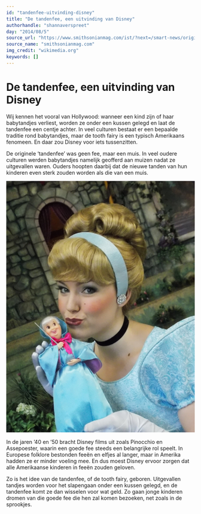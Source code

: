 ```yaml
---
id: "tandenfee-uitvinding-disney"
title: "De tandenfee, een uitvinding van Disney"
authorhandle: "shannaverspreet"
day: "2014/08/5"
source_url: "https://www.smithsonianmag.com/ist/?next=/smart-news/origins-tooth-fairy-180949746/"
source_name: "smithsonianmag.com"
img_credit: "wikimedia.org"
keywords: []
---
```

# De tandenfee, een uitvinding van Disney
Wij kennen het vooral van Hollywood: wanneer een kind zijn of haar babytandjes verliest, worden ze onder een kussen gelegd en laat de tandenfee een centje achter. In veel culturen bestaat er een bepaalde traditie rond babytandjes, maar de tooth fairy is een typisch Amerikaans fenomeen. En daar zou Disney voor iets tussenzitten.

De originele ‘tandenfee’ was geen fee, maar een muis. In veel oudere culturen werden babytandjes namelijk geofferd aan muizen nadat ze uitgevallen waren. Ouders hoopten daarbij dat de nieuwe tanden van hun kinderen even sterk zouden worden als die van een muis.

![wikimedia.org](2.jpg "Credit: wikimedia.org")

In de jaren ’40 en ’50 bracht Disney films uit zoals Pinocchio en Assepoester, waarin een goede fee steeds een belangrijke rol speelt. In Europese folklore bestonden feeën en elfjes al langer, maar in Amerika hadden ze er minder voeling mee. En dus moest Disney ervoor zorgen dat alle Amerikaanse kinderen in feeën zouden geloven.

Zo is het idee van de tandenfee, of de tooth fairy, geboren. Uitgevallen tandjes worden voor het slapengaan onder een kussen gelegd, en de tandenfee komt ze dan wisselen voor wat geld. Zo gaan jonge kinderen dromen van die goede fee die hen zal komen bezoeken, net zoals in de sprookjes.